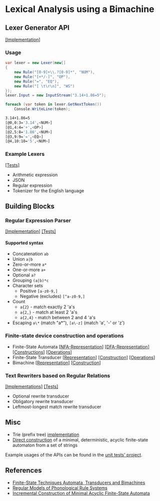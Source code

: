 # Lexical Analysis using a Bimachine

## Lexer Generator API

[\[Implementation\]](https://github.com/deniskyashif/thesis/blob/master/project/src/Lexer/Lexer.cs)

### Usage

```cs
var lexer = new Lexer(new[]
{
    new Rule("[0-9]+\\.?[0-9]*", "NUM"),
    new Rule("[+*/-]", "OP"),
    new Rule("=", "EQ"),
    new Rule("[ \t\r\n]", "WS")
});
lexer.Input = new InputStream("3.14+1.86=5");

foreach (var token in lexer.GetNextToken())
    Console.WriteLine(token);
```

```sh
3.14+1.86=5
[@0,0:3='3.14',<NUM>]
[@1,4:4='+',<OP>]
[@2,5:8='1.86',<NUM>]
[@3,9:9='=',<EQ>]
[@4,10:10='5',<NUM>]
```

### Example Lexers

[\[Tests\]](https://github.com/deniskyashif/thesis/blob/master/project/test/LexerTests.cs)

- Arithmetic expression
- JSON
- Regular expression
- Tokenizer for the English language

## Building Blocks

### Regular Expression Parser

[\[Implementation\]](https://github.com/deniskyashif/thesis/blob/master/project/src/RegExp.cs) [\[Tests\]](https://github.com/deniskyashif/thesis/blob/master/project/test/RegExpTests.cs)

#### Supported syntax

- Concatenation `ab`
- Union `a|b`
- Zero-or-more `a*`
- One-or-more `a+`
- Optional `a?`
- Grouping `(a|b)*c`
- Character sets
  - Positive `[a-z0-9,]`
  - Negative (excludes) `[^a-z0-9,]`
- Count
  - `a{2}` - match exactly 2 'a's
  - `a{2,}` - match at least 2 'a's
  - `a{2,4}` - match between 2 and 4 'a's
- Escaping `a\*` (match "a*"), `[a\-z]` (match 'a', '-' or 'z')

### Finite-state device construction and operations

- Finite-State Automata \[[NFA-Representation](https://github.com/deniskyashif/thesis/blob/master/project/src/Fsa/Fsa.cs)\] \[[DFA-Representation](https://github.com/deniskyashif/thesis/blob/master/project/src/Fsa/Dfsa.cs)\] \[[Constructions](https://github.com/deniskyashif/thesis/blob/master/project/src/Fsa/FsaBuilder.cs)\] \[[Operations](https://github.com/deniskyashif/thesis/blob/master/project/src/Fsa/FsaOperations.cs)\]
- Finite-State Transducer \[[Representation](https://github.com/deniskyashif/thesis/blob/master/project/src/Fst/Fst.cs)\] \[[Construction](https://github.com/deniskyashif/thesis/blob/master/project/src/Fst/FstBuilder.cs)\] \[[Operations](https://github.com/deniskyashif/thesis/blob/master/project/src/Fst/FstOperations.cs)\]
- Bimachine \[[Representation](https://github.com/deniskyashif/thesis/blob/master/project/src/Bimachine/Bimachine.cs)\] \[[Construction](https://github.com/deniskyashif/thesis/blob/598a69f5b1dccffd63f1935e6f14661c81d66ecb/project/src/Fst/FstOperations.cs#L351)\]

### Text Rewriters based on Regular Relations

[\[Implementations\]](https://github.com/deniskyashif/thesis/blob/master/project/src/Rewriters.cs) [\[Tests\]](https://github.com/deniskyashif/thesis/blob/master/project/test/RewriterTests.cs)

- Optional rewrite transducer
- Obligatory rewrite transducer
- Leftmost-longest match rewrite transducer

## Misc

- Trie (prefix tree) [implementation](https://github.com/deniskyashif/thesis/blob/master/project/src/Trie.cs)
- [Direct construction](https://github.com/deniskyashif/thesis/blob/master/project/src/MinDfaAlgorithm.cs) of a minimal, deterministic, acyclic finite-state automaton from a set of strings

Example usages of the APIs can be found in the [unit tests' project](https://github.com/deniskyashif/thesis/tree/master/project/test).

## References

- [Finite-State Techniques Automata, Transducers and Bimachines](https://www.cambridge.org/core/books/finitestate-techniques/E21E748468F0310DA12A2CFAEB989185)
- [Regular Models of Phonological Rule
Systems](https://web.stanford.edu/~mjkay/Kaplan%26Kay.pdf)
- [Incremental Construction of Minimal
Acyclic Finite-State Automata](https://www.aclweb.org/anthology/J00-1002.pdf)
